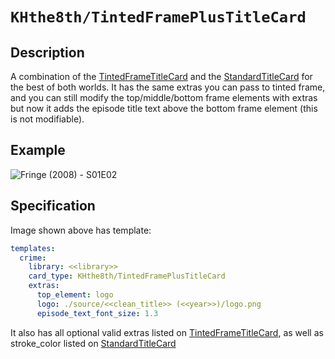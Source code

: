 # `KHthe8th/TintedFramePlusTitleCard`
## Description
A combination of the [TintedFrameTitleCard](https://github.com/CollinHeist/TitleCardMaker/wiki/TintedFrameTitleCard) and the [StandardTitleCard](https://github.com/CollinHeist/TitleCardMaker/wiki/StandardTitleCard) for the best of both worlds. It has the same extras you can pass to tinted frame, and you can still modify the top/middle/bottom frame elements with extras but now it adds the episode title text above the bottom frame element (this is not modifiable).

## Example
![Fringe (2008) - S01E02](https://github.com/khthe8th/TitleCardMaker-CardTypes/assets/5308389/1b20569a-77f1-48eb-8dbb-e5dcba95cbdf)

## Specification
Image shown above has template:

```yaml
templates:
  crime:
    library: <<library>>
    card_type: KHthe8th/TintedFramePlusTitleCard
    extras:
      top_element: logo
      logo: ./source/<<clean_title>> (<<year>>)/logo.png
      episode_text_font_size: 1.3
```
It also has all optional valid extras listed on [TintedFrameTitleCard](https://github.com/CollinHeist/TitleCardMaker/wiki/TintedFrameTitleCard), as well as stroke_color listed on [StandardTitleCard]([https://github.com/CollinHeist/TitleCardMaker/wiki/StandardTitleCard](https://github.com/CollinHeist/TitleCardMaker/wiki/StandardTitleCard#custom-stroke-color)https://github.com/CollinHeist/TitleCardMaker/wiki/StandardTitleCard#custom-stroke-color)

